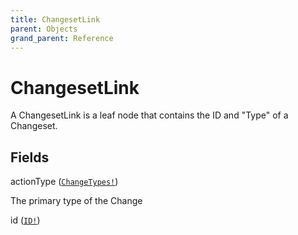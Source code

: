 ```yaml
---
title: ChangesetLink
parent: Objects
grand_parent: Reference
---
```


# ChangesetLink

A ChangesetLink is a leaf node that contains the ID and "Type" of a
Changeset.

## Fields

<div class="field-entry ">
  <span id="actiontype" class="field-name anchored">actionType (<code><a href="/docs/reference/enum/changetypes">ChangeTypes!</a></code>)</span>

  <div class="description-wrapper">
   <p>The primary type of the Change</p>

  </div>
</div>

<div class="field-entry ">
  <span id="id" class="field-name anchored">id (<code><a href="/docs/reference/scalar/id">ID!</a></code>)</span>

  <div class="description-wrapper">

  </div>
</div>

